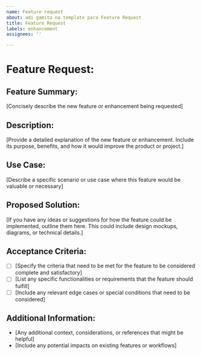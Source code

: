 ```yaml
---
name: Feature request
about: adi gamita na template para Feature Request
title: Feature Request
labels: enhancement
assignees: ''

---
```


# Feature Request:

## Feature Summary:
[Concisely describe the new feature or enhancement being requested]

## Description:
[Provide a detailed explanation of the new feature or enhancement. Include its purpose, benefits, and how it would improve the product or project.]

## Use Case:
[Describe a specific scenario or use case where this feature would be valuable or necessary]

## Proposed Solution:
[If you have any ideas or suggestions for how the feature could be implemented, outline them here. This could include design mockups, diagrams, or technical details.]

## Acceptance Criteria:
- [ ]  [Specify the criteria that need to be met for the feature to be considered complete and satisfactory]
- [ ]  [List any specific functionalities or requirements that the feature should fulfill]
- [ ]  [Include any relevant edge cases or special conditions that need to be considered]

## Additional Information:
* [Any additional context, considerations, or references that might be helpful]
* [Include any potential impacts on existing features or workflows]
